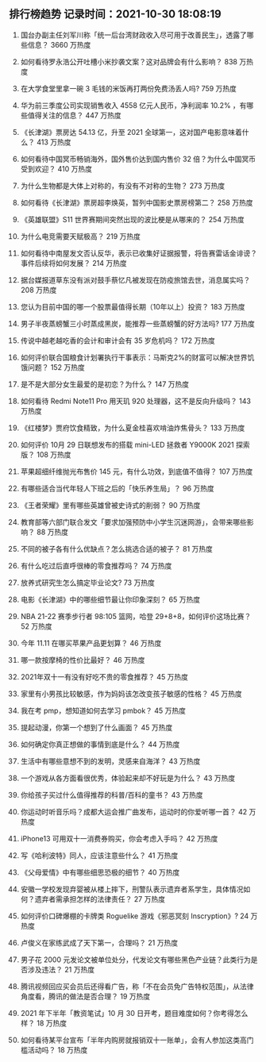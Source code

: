 
## 排行榜趋势 记录时间：2021-10-30 18:08:19
  
  1. 国台办副主任刘军川称「统一后台湾财政收入尽可用于改善民生」，透露了哪些信息？ 3660 万热度
    
  2. 如何看待罗永浩公开吐槽小米抄袭文案？这对品牌会有什么影响？ 838 万热度
    
  3. 在大学食堂里拿一碗 3 毛钱的米饭再打两份免费汤丢人吗? 759 万热度
    
  4. 华为前三季度公司实现销售收入 4558 亿元人民币，净利润率 10.2% ，有哪些值得关注的信息？ 447 万热度
    
  5. 《长津湖》票房达 54.13 亿，升至 2021 全球第一，这对国产电影意味着什么？ 413 万热度
    
  6. 如何看待中国冥币畅销海外，国外售价达到国内售价 32 倍？为什么中国冥币受到欢迎？ 410 万热度
    
  7. 为什么生物都是大体上对称的，有没有不对称的生物？ 273 万热度
    
  8. 如何看待《长津湖》票房超李焕英，暂列中国影史票房榜第二？ 258 万热度
    
  9. 《英雄联盟》S11 世界赛期间突然出现的波比梗是从哪来的？ 254 万热度
    
  10. 为什么电竞需要天赋极高？ 219 万热度
    
  11. 如何看待中南屋发文否认反华，表示已收集好证据报警，将告赛雷话金诽谤？事件后续将如何发展？ 214 万热度
    
  12. 据台媒报道草东没有派对鼓手蔡忆凡被发现在防疫旅馆去世，消息属实吗？ 208 万热度
    
  13. 您认为目前中国的哪一个股票最值得长期（10年以上）投资？ 183 万热度
    
  14. 男子半夜蒸螃蟹三小时蒸成黑炭，能推荐一些蒸螃蟹的好方法吗? 177 万热度
    
  15. 传说中越老越吃香的会计和审计会有 35 岁危机吗？ 172 万热度
    
  16. 如何评价联合国粮食计划署执行干事表示：马斯克2%的财富可以解决世界饥饿问题？ 152 万热度
    
  17. 是不是大部分女生最爱的是初恋？为什么？ 147 万热度
    
  18. 如何看待 Redmi Note11 Pro 用天玑 920 处理器，这不是反向升级吗？ 143 万热度
    
  19. 《红楼梦》贾府饮食精致，为什么夏金桂喜欢啃油炸焦骨头？ 133 万热度
    
  20. 如何评价 10月 29 日联想发布的搭载 mini-LED 拯救者 Y9000K 2021 探索版？ 108 万热度
    
  21. 苹果超细纤维抛光布售价 145 元，有什么功效，到底值不值得？ 107 万热度
    
  22. 有哪些适合当代年轻人下班之后的「快乐养生局」？ 96 万热度
    
  23. 《王者荣耀》里有哪些英雄曾被史诗式的削弱？ 90 万热度
    
  24. 教育部等六部门联合发文「要求加强预防中小学生沉迷网游」，会带来哪些影响？ 88 万热度
    
  25. 不同的被子各有什么优缺点？怎么挑选合适的被子？ 81 万热度
    
  26. 有什么吃过后直呼很棒的零食推荐吗？ 74 万热度
    
  27. 放养式研究生怎么搞定毕业论文? 73 万热度
    
  28. 电影《长津湖》中的哪些细节最让你印象深刻？ 65 万热度
    
  29. NBA 21-22 赛季步行者 98:105 篮网，哈登 29+8+8，如何评价这场比赛？ 52 万热度
    
  30. 今年 11.11 在哪买苹果产品更划算？ 46 万热度
    
  31. 哪一款按摩椅的性价比最好？ 46 万热度
    
  32. 2021年双十一有没有好吃不贵的零食推荐？ 45 万热度
    
  33. 家里有小男孩比较敏感，作为妈妈该怎改变孩子敏感的性格？ 45 万热度
    
  34. 我在考 pmp，想知道如何去学习 pmbok？ 45 万热度
    
  35. 提起动漫，你第一个想到了什么画面？ 45 万热度
    
  36. 如何确定你真正想做的事情到底是什么？ 44 万热度
    
  37. 生活中有哪些意想不到的发明，灵感来自海洋？ 43 万热度
    
  38. 一个游戏从各方面看很优秀，体验起来却不好玩是为什么？ 43 万热度
    
  39. 你给孩子买过什么值得推荐的科普/百科的童书？ 43 万热度
    
  40. 你运动时听音乐吗？成都大运会推广曲发布，运动时的你爱听哪一首？ 42 万热度
    
  41. iPhone13 可用双十一消费券购买，你会考虑入手吗？ 42 万热度
    
  42. 写《哈利波特》同人，应该注意些什么？ 41 万热度
    
  43. 《父母爱情》中有哪些细思恐极的细节？ 40 万热度
    
  44. 安徽一学校发现弃婴被从楼上摔下，刑警队表示遗弃者系学生，具体情况如何？遗弃者需承担怎样的法律责任？ 27 万热度
    
  45. 如何评价口碑爆棚的卡牌类 Roguelike 游戏《邪恶冥刻 Inscryption》? 24 万热度
    
  46. 卢俊义在家练武成了天下第一，合理吗？ 21 万热度
    
  47. 男子花  2000 元发论文被单位处分，代发论文有哪些黑色产业链？此类行为是否涉及违法？ 21 万热度
    
  48. 腾讯视频回应买会员后还得看广告，称「不在会员免广告特权范围」，从法律角度看，腾讯的做法是否合理？ 19 万热度
    
  49. 2021 年下半年「教资笔试」10 月 30 日开考，题目难度如何？你考得怎么样？ 18 万热度
    
  50. 如何看待某平台宣布「半年内购房就报销双十一账单」，会有人参加这类高门槛活动吗？ 18 万热度
    